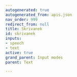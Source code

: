 ```yaml
---
autogenerated: true
autogenerated_from: apis.json
nav_order: 999
redirect_from: null
title: Skrivanek
id: skrivanek
inputs:
- speech
- text
active: true
grand_parent: Input modes
parent: Text

---
```


